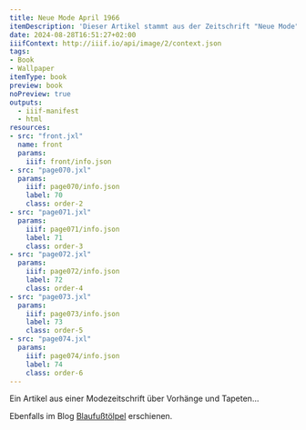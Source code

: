 ```yaml
---
title: Neue Mode April 1966
itemDescription: 'Dieser Artikel stammt aus der Zeitschrift "Neue Mode", 19. Jahrgang, Heft 4, erschienen April 1966 beim Heinrich Bauer Verlag, Hamburg. <a class="worldcat" href="http://www.worldcat.org/oclc/925218360">&nbsp;</a>'
date: 2024-08-28T16:51:27+02:00
iiifContext: http://iiif.io/api/image/2/context.json
tags:
- Book
- Wallpaper
itemType: book
preview: book
noPreview: true
outputs:
  - iiif-manifest
  - html
resources:
- src: "front.jxl"
  name: front
  params:
    iiif: front/info.json
- src: "page070.jxl"
  params:
    iiif: page070/info.json
    label: 70
    class: order-2
- src: "page071.jxl"
  params:
    iiif: page071/info.json
    label: 71
    class: order-3
- src: "page072.jxl"
  params:
    iiif: page072/info.json
    label: 72
    class: order-4
- src: "page073.jxl"
  params:
    iiif: page073/info.json
    label: 73
    class: order-5
- src: "page074.jxl"
  params:
    iiif: page074/info.json
    label: 74
    class: order-6
---
```

Ein Artikel aus einer Modezeitschrift über Vorhänge und Tapeten...
<!--more-->
Ebenfalls im Blog [Blaufußtölpel](https://xn--blaufusstlpel-qmb.de/post/neue-mode-4-1966/) erschienen.

